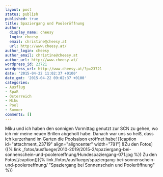 ```yaml
---
layout: post
status: publish
published: true
title: Spaziergang und Pooleröffnung
author:
  display_name: cheesy
  login: cheesy
  email: christine@cheesy.at
  url: http://www.cheesy.at/
author_login: cheesy
author_email: christine@cheesy.at
author_url: http://www.cheesy.at/
wordpress_id: 23721
wordpress_url: http://www.cheesy.at/?p=23721
date: '2015-04-22 11:02:37 +0100'
date_gmt: '2015-04-22 09:02:37 +0100'
categories:
- Ausflug
- Spaß
- Österreich
- Miku
- Pool
- Sommer
comments: []
---
```

Miku und ich haben den sonnigen Vormittag genutzt zur SCN zu gehen, wo ich mir meine neuen Brillen abgeholt habe. Danach war uns so heiß, dass ich kurzerhand im Garten die Poolsaison eröffnet habe!
[[caption id="attachment\_23719" align="aligncenter" width="781"] ![Zu den Fotos]({% link _fotos/ausfluege/2010-2019/2015-2/spaziergang-bei-sonnenschein-und-pooleroeffnung/Hundespaziergang-071.jpg %}) Zu den Fotos[/caption]]({% link /fotos/ausfluege/spaziergang-bei-sonnenschein-und-pooleroeffnung/ "Spaziergang bei Sonnenschein und Pooleröffnung" %})
